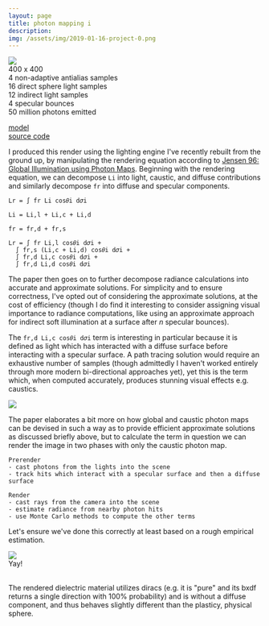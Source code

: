 ```yaml
---
layout: page
title: photon mapping i
description:
img: /assets/img/2019-01-16-project-0.png
---
```


<div class="img_row">
  <img class="col" src="{{ site.baseurl }}/assets/img/2019-01-16-project-0.png">
</div>
<div class="caption">
  400 x 400<br/>
  4 non-adaptive antialias samples<br/>
  16 direct sphere light samples<br/>
  12 indirect light samples<br/>
  4 specular bounces<br/>
  50 million photons emitted
</div>

[model](http://www.prinmath.com/csci5229/OBJ/index.html)  
[source code](https://github.com/wilimitis/illumin8r)

I produced this render using the lighting engine I've recently rebuilt from the ground up, by manipulating the rendering equation according to [Jensen 96: Global Illumination using Photon Maps](http://graphics.ucsd.edu/~henrik/papers/photon_map/global_illumination_using_photon_maps_egwr96.pdf). Beginning with the rendering equation, we can decompose `Li` into light, caustic, and diffuse contributions and similarly decompose `fr` into diffuse and specular components.
```
Lr = ∫ fr Li cos𝜃i d𝜎i

Li = Li,l + Li,c + Li,d

fr = fr,d + fr,s

Lr = ∫ fr Li,l cos𝜃i d𝜎i +
  ∫ fr,s (Li,c + Li,d) cos𝜃i d𝜎i +
  ∫ fr,d Li,c cos𝜃i d𝜎i +
  ∫ fr,d Li,d cos𝜃i d𝜎i
```

The paper then goes on to further decompose radiance calculations into accurate and approximate solutions. For simplicity and to ensure correctness, I've opted out of considering the approximate solutions, at the cost of efficiency (though I do find it interesting to consider assigning visual importance to radiance computations, like using an approximate approach for indirect soft illumination at a surface after _n_ specular bounces).

The `fr,d Li,c cos𝜃i d𝜎i` term is interesting in particular because it is defined as light which has interacted with a diffuse surface before interacting with a specular surface. A path tracing solution would require an exhaustive number of samples (though admittedly I haven't worked entirely through more modern bi-directional approaches yet), yet this is the term which, when computed accurately, produces stunning visual effects e.g. caustics.

<div class="img_row">
  <img class="col" src="{{ site.baseurl }}/assets/img/2019-01-16-project-1.png">
</div>

The paper elaborates a bit more on how global and caustic photon maps can be devised in such a way as to provide efficient approximate solutions as discussed briefly above, but to calculate the term in question we can render the image in two phases with only the caustic photon map.
```
Prerender
- cast photons from the lights into the scene
- track hits which interact with a specular surface and then a diffuse surface

Render
- cast rays from the camera into the scene
- estimate radiance from nearby photon hits
- use Monte Carlo methods to compute the other terms
```

Let's ensure we've done this correctly at least based on a rough empirical estimation.

<div class="img_row">
  <img class="col" src="{{ site.baseurl }}/assets/img/2019-01-16-project-2.png">
</div>
<div class="caption">
  Yay!
</div>
<br />

The rendered dielectric material utilizes diracs (e.g. it is "pure" and its bxdf returns a single direction with 100% probability) and is without a diffuse component, and thus behaves slightly different than the plasticy, physical sphere.
